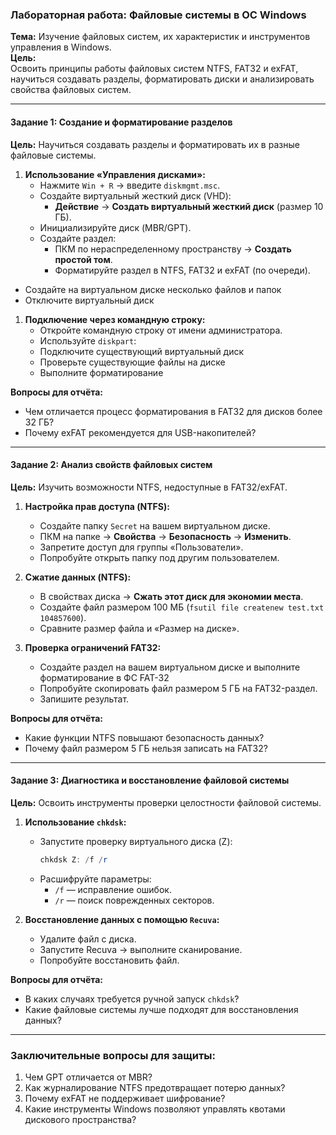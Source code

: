 ### **Лабораторная работа: Файловые системы в ОС Windows**  
**Тема:** Изучение файловых систем, их характеристик и инструментов управления в Windows.  
**Цель:**  
Освоить принципы работы файловых систем NTFS, FAT32 и exFAT, научиться создавать разделы, форматировать диски и анализировать свойства файловых систем.

---
#### **Задание 1: Создание и форматирование разделов**  
**Цель:** Научиться создавать разделы и форматировать их в разные файловые системы.  

1. **Использование «Управления дисками»:**  
   - Нажмите `Win + R` → введите `diskmgmt.msc`.  
   - Создайте виртуальный жесткий диск (VHD):  
     - **Действие** → **Создать виртуальный жесткий диск** (размер 10 ГБ).  
   - Инициализируйте диск (MBR/GPT).  
   - Создайте раздел:  
     - ПКМ по нераспределенному пространству → **Создать простой том**.  
     - Форматируйте раздел в NTFS, FAT32 и exFAT (по очереди).  
- Создайте на виртуальном диске несколько файлов и папок
- Отключите виртуальный диск

1. **Подключение через командную строку:**  
   - Откройте командную строку от имени администратора.  
   - Используйте `diskpart`:  
   - Подключите существующий виртуальный диск
   - Проверьте существующие файлы на диске
   - Выполните форматирование

**Вопросы для отчёта:**  
- Чем отличается процесс форматирования в FAT32 для дисков более 32 ГБ?  
- Почему exFAT рекомендуется для USB-накопителей?  

---

#### **Задание 2: Анализ свойств файловых систем**  
**Цель:** Изучить возможности NTFS, недоступные в FAT32/exFAT.  

1. **Настройка прав доступа (NTFS):**  
   - Создайте папку `Secret` на вашем виртуальном диске.  
   - ПКМ на папке → **Свойства** → **Безопасность** → **Изменить**.  
   - Запретите доступ для группы «Пользователи».  
   - Попробуйте открыть папку под другим пользователем.  

2. **Сжатие данных (NTFS):**  
   - В свойствах диска → **Сжать этот диск для экономии места**.  
   - Создайте файл размером 100 МБ (`fsutil file createnew test.txt 104857600`).  
   - Сравните размер файла и «Размер на диске».  

3. **Проверка ограничений FAT32:**  
   - Создайте раздел на вашем виртуальном диске и выполните форматирование в ФС FAT-32
   - Попробуйте скопировать файл размером 5 ГБ на FAT32-раздел.  
   - Запишите результат.  

**Вопросы для отчёта:**  
- Какие функции NTFS повышают безопасность данных?  
- Почему файл размером 5 ГБ нельзя записать на FAT32?  

---

#### **Задание 3: Диагностика и восстановление файловой системы**  
**Цель:** Освоить инструменты проверки целостности файловой системы.  

1. **Использование `chkdsk`:**  
   - Запустите проверку виртуального диска (Z):  
     ```powershell  
     chkdsk Z: /f /r  
     ```  
   - Расшифруйте параметры:  
     - `/f` — исправление ошибок.  
     - `/r` — поиск поврежденных секторов.  

2. **Восстановление данных с помощью `Recuva`:**  
   - Удалите файл с диска.  
   - Запустите Recuva → выполните сканирование.  
   - Попробуйте восстановить файл.  

**Вопросы для отчёта:**  
- В каких случаях требуется ручной запуск `chkdsk`?  
- Какие файловые системы лучше подходят для восстановления данных?  

---

### **Заключительные вопросы для защиты:**  
1. Чем GPT отличается от MBR?  
2. Как журналирование NTFS предотвращает потерю данных?  
3. Почему exFAT не поддерживает шифрование?  
4. Какие инструменты Windows позволяют управлять квотами дискового пространства?  
